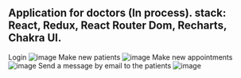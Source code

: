 Application for doctors (In process). stack: React, Redux, React Router Dom, Recharts, Chakra UI.
---------------------------------------------------------------------
Login
![image](https://github.com/FedeOrefici/dashApp/assets/86120837/5b6a2a2b-af42-4b74-a7a5-172b0ce760de)
Make new patients
![image](https://github.com/FedeOrefici/dashApp/assets/86120837/e49d6e40-2c83-4e74-845b-df2349ad4b01)
Make new appointments
![image](https://github.com/FedeOrefici/dashApp/assets/86120837/5ade4f97-43d1-4b73-a3c8-04ea837d2ef4)
Send a message by email to the patients
![image](https://github.com/FedeOrefici/dashApp/assets/86120837/5899fb76-dc7c-4dc6-acd2-5ff8df17e81c)
